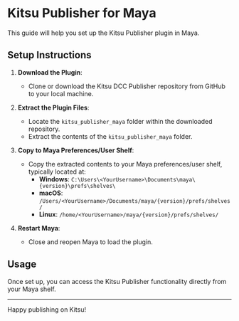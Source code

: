 # Kitsu Publisher for Maya

This guide will help you set up the Kitsu Publisher plugin in Maya.

## Setup Instructions

1. **Download the Plugin**:
   - Clone or download the Kitsu DCC Publisher repository from GitHub to your local machine.

2. **Extract the Plugin Files**:
   - Locate the `kitsu_publisher_maya` folder within the downloaded repository.
   - Extract the contents of the `kitsu_publisher_maya` folder.

3. **Copy to Maya Preferences/User Shelf**:
   - Copy the extracted contents to your Maya preferences/user shelf, typically located at:
     - **Windows**: `C:\Users\<YourUsername>\Documents\maya\{version}\prefs\shelves\`
     - **macOS**: `/Users/<YourUsername>/Documents/maya/{version}/prefs/shelves/`
     - **Linux**: `/home/<YourUsername>/maya/{version}/prefs/shelves/`

4. **Restart Maya**:
   - Close and reopen Maya to load the plugin.

## Usage

Once set up, you can access the Kitsu Publisher functionality directly from your Maya shelf.

---

Happy publishing on Kitsu!

